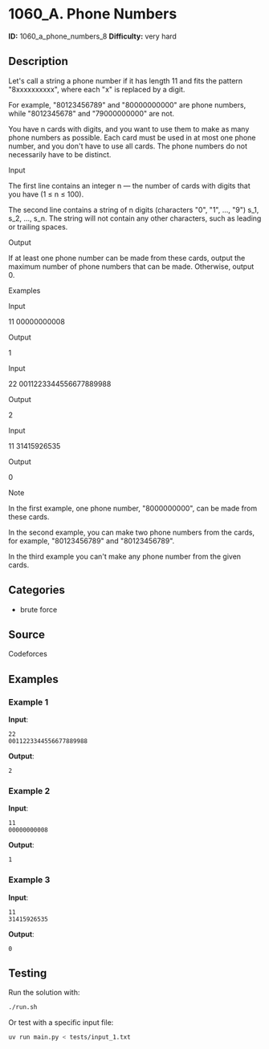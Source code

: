 # 1060_A. Phone Numbers

**ID:** 1060_a_phone_numbers_8
**Difficulty:** very hard

## Description

Let's call a string a phone number if it has length 11 and fits the pattern "8xxxxxxxxxx", where each "x" is replaced by a digit.

For example, "80123456789" and "80000000000" are phone numbers, while "8012345678" and "79000000000" are not.

You have n cards with digits, and you want to use them to make as many phone numbers as possible. Each card must be used in at most one phone number, and you don't have to use all cards. The phone numbers do not necessarily have to be distinct.

Input

The first line contains an integer n — the number of cards with digits that you have (1 ≤ n ≤ 100).

The second line contains a string of n digits (characters "0", "1", ..., "9") s_1, s_2, …, s_n. The string will not contain any other characters, such as leading or trailing spaces.

Output

If at least one phone number can be made from these cards, output the maximum number of phone numbers that can be made. Otherwise, output 0.

Examples

Input

11
00000000008


Output

1


Input

22
0011223344556677889988


Output

2


Input

11
31415926535


Output

0

Note

In the first example, one phone number, "8000000000", can be made from these cards.

In the second example, you can make two phone numbers from the cards, for example, "80123456789" and "80123456789".

In the third example you can't make any phone number from the given cards.

## Categories

- brute force

## Source

Codeforces

## Examples

### Example 1

**Input**:
```
22
0011223344556677889988
```

**Output**:
```
2
```

### Example 2

**Input**:
```
11
00000000008
```

**Output**:
```
1
```

### Example 3

**Input**:
```
11
31415926535
```

**Output**:
```
0
```


## Testing

Run the solution with:

```bash
./run.sh
```

Or test with a specific input file:

```bash
uv run main.py < tests/input_1.txt
```
